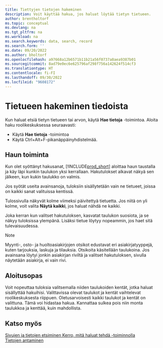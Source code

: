 ```yaml
---
title: Tiettyjen tietojen hakeminen
description: Voit käyttää hakua, jos haluat löytää tietyn tietueen.
author: brentholtorf
ms.topic: conceptual
ms.devlang: na
ms.tgt_pltfrm: na
ms.workload: na
ms.search.keywords: data, search, record
ms.search.form: ''
ms.date: 09/20/2022
ms.author: bholtorf
ms.openlocfilehash: a97668a12b6571b11b21a56f0737a8aea9387b01
ms.sourcegitcommit: 8ad79e0ec6e625796af298f756a142624f514cf3
ms.translationtype: HT
ms.contentlocale: fi-FI
ms.lasthandoff: 09/30/2022
ms.locfileid: "9608172"
---
```

# <a name="search-for-a-record-in-your-data"></a>Tietueen hakeminen tiedoista

Kun haluat etsiä tietyn tietueen tai arvon, käytä **Hae tietoja** -toimintoa. Aloita haku roolikeskuksessa seuraavasti:

* Käytä **Hae tietoja** -toimintoa
* Käytä Ctrl+Alt+F-pikanäppäinyhdistelmää.

## <a name="how-search-works"></a>Haun toiminta

Kun olet syöttänyt hakusanat, [!INCLUDE[prod_short](includes/prod_short.md)] aloittaa haun taustalla ja käy läpi kunkin taulukon yksi kerrallaan. Hakutulokset alkavat näkyä sen jälkeen, kun kukin taulukko on valmis. 

Jos syötät useita avainsanoja, tuloksiin sisällytetään vain ne tietueet, joissa on kaikki sanat valituissa kentissä.

Tulossivulla näkyvät kolme viimeksi päivitettyä tietuetta. Jos niitä on yli kolme, voit valita **Näytä kaikki**, jos haluat nähdä ne kaikki.

Joka kerran kun valitset hakutuloksen, kasvatat taulukon suosiota, ja se näkyy tuloksissa ylempänä. Lisäksi tietue löytyy nopeammin, jos haet sitä tulevaisuudessa.

> [!NOTE]
> Myynti-, osto- ja huoltoasiakirjojen otsikot edustavat eri asiakirjatyyppejä, kuten tarjouksia, laskuja ja tilauksia. Otsikoita käsitellään taulukoina. Jos avainsana löytyi jonkin asiakirjan riviltä ja valitset hakutuloksen, sivulla näytetään asiakirja, ei vain rivi.

## <a name="getting-started"></a>Aloitusopas

Voit nopeuttaa tuloksia valitsemalla niiden taulukoiden kentät, jotka haluat sisällyttää hakuihisi. Valittavissa olevat taulukot ja kentät vaihtelevat roolikeskuksesta riippuen. Oletusarvoisesti kaikki taulukot ja kentät on valittuna. Tämä voi hidastaa hakua. Kannattaa sulkea pois niin monta taulukkoa ja kenttää, kuin mahdollista.

## <a name="see-also"></a>Katso myös

[Sivujen ja tietojen etsiminen Kerro, mitä haluat tehdä -toiminnolla](ui-search.md)  
[Tietojen antaminen](ui-enter-data.md)  

